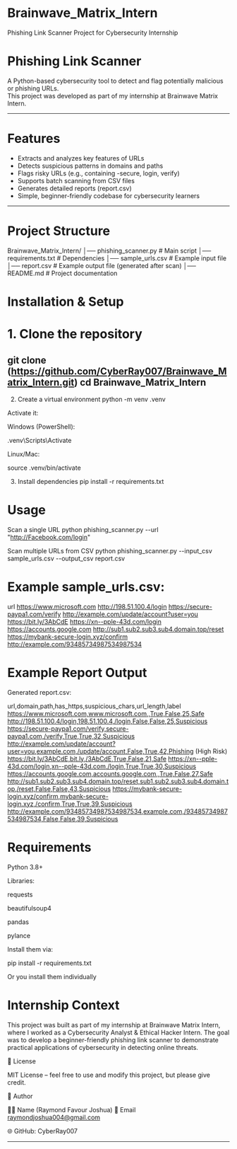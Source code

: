 # Brainwave_Matrix_Intern
Phishing Link Scanner Project for Cybersecurity Internship
# Phishing Link Scanner

A Python-based cybersecurity tool to detect and flag potentially malicious or phishing URLs.  
This project was developed as part of my internship at Brainwave Matrix Intern.

---

#  Features
- Extracts and analyzes key features of URLs
- Detects suspicious patterns in domains and paths
- Flags risky URLs (e.g., containing -secure, login, verify)
- Supports batch scanning from CSV files
- Generates detailed reports (report.csv)
- Simple, beginner-friendly codebase for cybersecurity learners

---

# Project Structure
Brainwave_Matrix_Intern/
│── phishing_scanner.py # Main script
│── requirements.txt # Dependencies
│── sample_urls.csv # Example input file
│── report.csv # Example output file (generated after scan)
│── README.md # Project documentation

# Installation & Setup

# 1. Clone the repository

git clone (https://github.com/CyberRay007/Brainwave_Matrix_Intern.git)
cd Brainwave_Matrix_Intern
----

2. Create a virtual environment
python -m venv .venv


Activate it:

Windows (PowerShell):

.venv\Scripts\Activate


Linux/Mac:

source .venv/bin/activate

3. Install dependencies
pip install -r requirements.txt

# Usage
Scan a single URL
python phishing_scanner.py --url "http://Facebook.com/login"

Scan multiple URLs from CSV
python phishing_scanner.py --input_csv sample_urls.csv --output_csv report.csv


# Example sample_urls.csv:

url
https://www.microsoft.com
http://198.51.100.4/login
https://secure-paypa1.com/verify
http://example.com/update/account?user=you
https://bit.ly/3AbCdE
https://xn--pple-43d.com/login
https://accounts.google.com
http://sub1.sub2.sub3.sub4.domain.top/reset
https://mybank-secure-login.xyz/confirm
http://example.com/93485734987534987534

# Example Report Output

Generated report.csv:

url,domain,path,has_https,suspicious_chars,url_length,label
https://www.microsoft.com,www.microsoft.com,,True,False,25,Safe
http://198.51.100.4/login,198.51.100.4,/login,False,False,25,Suspicious
https://secure-paypa1.com/verify,secure-paypa1.com,/verify,True,True,32,Suspicious
http://example.com/update/account?user=you,example.com,/update/account,False,True,42,Phishing (High Risk)
https://bit.ly/3AbCdE,bit.ly,/3AbCdE,True,False,21,Safe
https://xn--pple-43d.com/login,xn--pple-43d.com,/login,True,True,30,Suspicious
https://accounts.google.com,accounts.google.com,,True,False,27,Safe
http://sub1.sub2.sub3.sub4.domain.top/reset,sub1.sub2.sub3.sub4.domain.top,/reset,False,False,43,Suspicious
https://mybank-secure-login.xyz/confirm,mybank-secure-login.xyz,/confirm,True,True,39,Suspicious
http://example.com/93485734987534987534,example.com,/93485734987534987534,False,False,39,Suspicious


# Requirements

Python 3.8+

Libraries:

requests

beautifulsoup4

pandas

pylance

Install them via:

pip install -r requirements.txt

Or you install them individually

# Internship Context

This project was built as part of my internship at Brainwave Matrix Intern, where I worked as a Cybersecurity Analyst & Ethical Hacker Intern.
The goal was to develop a beginner-friendly phishing link scanner to demonstrate practical applications of cybersecurity in detecting online threats.

📜 License

MIT License – feel free to use and modify this project, but please give credit.

🔖 Author

👨‍💻 Name (Raymond Favour Joshua)
📧 Email raymondjoshua004@gmail.com

🌐 GitHub: CyberRay007


---
